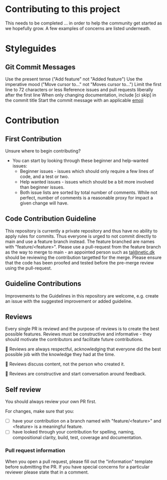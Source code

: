 # Contributing to this project

This needs to be completed ... in order to help the community get started as we hopefully grow. A few examples of concerns are listed underneath. 

# Styleguides

## Git Commit Messages
Use the present tense ("Add feature" not "Added feature")
Use the imperative mood ("Move cursor to..." not "Moves cursor to...")
Limit the first line to 72 characters or less
Reference issues and pull requests liberally after the first line
When only changing documentation, include [ci skip] in the commit title
Start the commit message with an applicable [emoji](https://gitmoji.dev/)

# Contribution

## First Contribution
Unsure where to begin contributing? 
- You can start by looking through these beginner and help-wanted issues:
   * Beginner issues - issues which should only require a few lines of code, and a test or two.
   * Help wanted issues - issues which should be a bit more involved than beginner issues.
   * Both issue lists are sorted by total number of comments. While not perfect, number of comments is a reasonable proxy for impact a given change will have.

## Code Contribution Guideline
This repository is currently a private repository and thus have no ability to apply rules for commits. Thus everyone is urged to not commit directly to main and use a feature branch instead. The feature branched are names with "feature/\<feature>". Please use a pull-request from the feature branch as the way to merge to main - an appointed person such as tal@netic.dk should be reviewing the contribution targetted for the merge. Please ensure that the code has been proofed and tested before the pre-merge review using the pull-request.

## Guideline Contributions
Improvements to the Guidelines in this repository are welcome, e.g. create an issue with the suggested improvement or added guideline.

## Reviews
Every single PR is reviewd and the purpose of reviews is to create the best possible features. Reviews must be constructive and informative - they should motivate the contributors and facilitate future contributions.

:yellow_heart: Reviews are always respectful, acknowledging that everyone did the best possible job with the knowledge they had at the time.

:yellow_heart: Reviews discuss content, not the person who created it.

:yellow_heart: Reviews are constructive and start conversation around feedback.

## Self review
You should always review your own PR first.

For changes, make sure that you:
- [ ] have your contribution on a branch named with "feature/\<feature>" and \<feature> is a meaningful feature.
- [ ] have looked through your contribution for spelling, naming, compositional clarity, build, test, coverage and documentation.

### Pull request information
When you open a pull request, please fill out the "information" template before submitting the PR. If you have special concerns for a particular reviewer please state that in a comment.